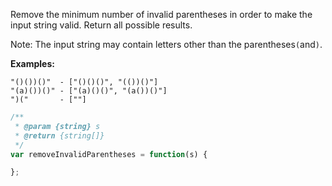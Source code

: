Remove the minimum number of invalid parentheses in order to make the input string valid. Return all possible results.

Note: The input string may contain letters other than the parentheses`(`and`)`.

**Examples:**

```
"()())()"  - ["()()()", "(())()"]
"(a)())()" - ["(a)()()", "(a())()"]
")("       - [""]
```

```js
/**
 * @param {string} s
 * @return {string[]}
 */
var removeInvalidParentheses = function(s) {

};
```



